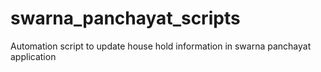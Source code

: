 # swarna_panchayat_scripts
Automation script to update house hold information in swarna panchayat application
